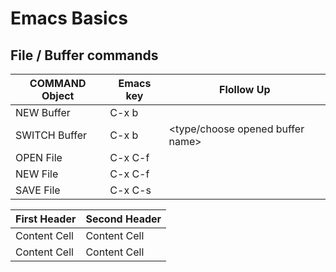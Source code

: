 # Emacs Basics

## File / Buffer commands
| COMMAND   Object      |     Emacs key   |            Flollow Up               |
| --------------------- | --------------- | ----------------------------------- |
| NEW       Buffer      |     C-x b       |   <new buffer name>                 |
| SWITCH    Buffer      |     C-x b       |   <type/choose opened buffer name>  |
| OPEN      File        |     C-x C-f     |   <browse>                          |
| NEW       File        |     C-x C-f     |   <new file name>                   |
| SAVE      File        |     C-x C-s     |   <enter>                           |


| First Header  | Second Header |
| ------------- | ------------- |
| Content Cell  | Content Cell  |
| Content Cell  | Content Cell  |
